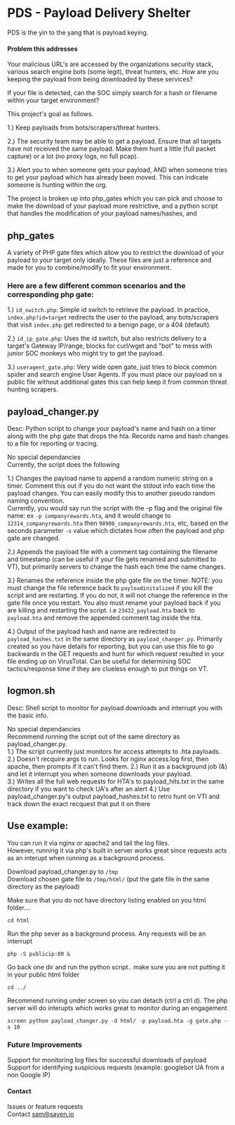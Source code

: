 # PDS - Payload Delivery Shelter   
PDS is the yin to the yang that is payload keying.   

#### Problem this addresses   
Your malicious URL's are accessed by the organizations security stack, various search engine bots (some legit), threat hunters, etc. How are you keeping the payload from being downloaded by these services?   

If your file is detected, can the SOC simply search for a hash or filename within your target environment?

This project's goal as follows.

1.) Keep payloads from bots/scrapers/threat hunters.   

2.) The security team may be able to get a payload.  Ensure that all targets have not received the same payload. Make them hunt a little (full packet capture) or a lot (no proxy logs, no full pcap).    

3.) Alert you to when someone gets your payload, AND when someone tries to get your payload which has already been moved. This can indicate someone is hunting within the org. 

The project is broken up into php_gates which you can pick and choose to make the download of your payload more restrictive, and a python script that handles the modification of your payload names/hashes, and  

## php_gates   
A variety of PHP gate files which allow you to restrict the download of your payload to your target only ideally. These files are just a reference and made for you to combine/modify to fit your environment.   

### Here are a few different common scenarios and the corresponding php gate:      
1.) ```id_switch.php```: Simple id switch to retrieve the payload. In practice, ```index.php?id=target``` redirects the user to the payload, any bots/scrapers that visit ```index.php``` get redirected to a benign page, or a 404 (default).    

2.) ```id_ip_gate.php```: Uses the id switch, but also restricts delivery to a target's Gateway IP/range, blocks for curl/wget and "bot" to mess with junior SOC monkeys who might try to get the payload.    

3.) ```useragent_gate.php```: Very wide open gate, just tries to block common spider and search engine User Agents.  If you must place our payload on a public file without additional gates this can help keep it from common threat hunting scrapers.          



## payload_changer.py     
Desc: Python script to change your payload's name and hash on a timer along with the php gate that drops the hta.  Records name and hash changes to a file for reporting or tracing.

No special dependancies   
Currently, the script does the following    

1.) Changes the payload name to append a random numeric string on a timer.  Comment this out if you do not want the stdout info each time the payload changes. You can easily modify this to another pseudo random naming convention.    
        Currently, you would say run the script with the -p flag and the original file name: ex ```-p companyrewards.hta```, and it would change to ```12314_companyrewards.hta``` then ```98908_companyrewards.hta```, etc, based on the seconds parameter ```-s``` value which dictates how often the payload and php gate are changed.    
 
 2.) Appends the payload file with a comment tag containing the filename and timestamp (can be useful if your file gets renamed and submitted to VT), but primarily servers to change the hash each time the name changes.    
 
 3.) Renames the reference inside the php gate file on the timer.  NOTE: you must change the file reference back to ```payloadinitalized``` if you kill the script and are restarting.  If you do not, it will not change the reference in the gate file once you restart.  You also must rename your payload back if you are killing and restarting the script.  i.e ```23432_payload.hta``` back to ```payload.hta``` and remove the appended comment tag inside the hta.    
 
 4.) Output of the payload hash and name are redirected to ```payload_hashes.txt``` in the same directory as ```payload_changer.py```.  Primarily created so you have details for reporting, but you can use this file to go backwards in the GET requests and hunt for which request resulted in your file ending up on VirusTotal. Can be useful for determining SOC tactics/response time if they are clueless enough to put things on VT.    

 ## logmon.sh     
Desc: Shell script to monitor for payload downloads and interrupt you with the basic info.   

No special dependancies   
Recommend running the script out of the same directory as payload_changer.py.   
1.) The script currently just monitors for access attempts to .hta payloads.  
2.) Doesn't recquire args to run.  Looks for nginx access.log first, then apache, then prompts if it can't find them.
2.) Run it as a background job (&) and let it interrupt you when someone downloads your payload.    
3.) Writes all the full web requests for HTA's to payload_hits.txt in the same directory if you want to check UA's after an alert
4.) Use payload_changer.py's output payload_hashes.txt to retro hunt on VTI and track down the exact recquest that put it on there



## Use example:   
You can run it via nginx or apache2 and tail the log files.   
However, running it via php's built in server works great since requests acts as an interupt when running as a background process.   

Download payload_changer.py to ```/tmp```   
Download chosen gate file to ```/tmp/html/``` (put the gate file in the same directory as the payload) 

Make sure that you do not have directory listing enabled on you html folder....   

```cd html```   

Run the php sever as a background process. Any requests will be an interrupt    

```php -S publicip:80 &```    

Go back one dir and run the python script.. make sure you are not putting it in your public html folder   

```cd ../```  

Recommend running under screen so you can detach (ctrl a ctrl d).  The php server will do interupts which works great to monitor during an engagement   

```screen python payload_changer.py -d html/ -p payload.hta -g gate.php -s 10```   

### Future Improvements    
Support for monitoring log files for successful downloads of payload   
Support for identifying suspicious requests (example: googlebot UA from a non Google IP)   

#### Contact  
Issues or feature requests   
Contact sam@sayen.io    




